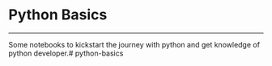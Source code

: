 # Python Basics
---

Some notebooks to kickstart the journey with python and get knowledge of python developer.#   p y t h o n - b a s i c s  
 